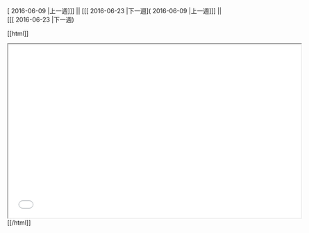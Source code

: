 [ 2016-06-09 |上一週]]] || [[[ 2016-06-23 |下一週]( 2016-06-09 |上一週]]] || [[[ 2016-06-23 |下一週)



[[html]]
<iframe src='<http://pad.hackingthursday.org>  ?showControls=true&showChat=true&showLineNumbers=true&useMonospaceFont=false' width=675 height=400></iframe>
[[/html]]